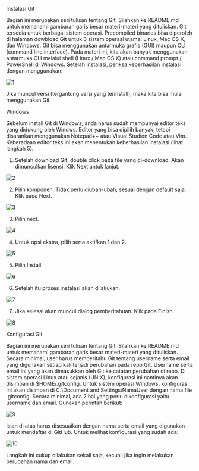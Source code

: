 Instalasi Git 

Bagian ini merupakan seri tulisan tentang Git. Silahkan ke README.md untuk memahami gambaran garis besar materi-materi yang dituliskan.
Git tersedia untuk berbagai sistem operasi. Precompiled binaries bisa diperoleh di halaman dowbload Git untuk 3 sistem operasi utama: Linux, Mac OS X, dan Windows. Git bisa menggunakan antarmuka grafis (GUI) maupun CLI (command line interface). Pada materi ini, kita akan banyak menggunakan antarmuka CLI melalui shell (Linux / Mac OS X) atau command prompt / PowerShell di Windows. Setelah instalasi, periksa keberhasilan instalasi dengan menggunakan:

![1](https://user-images.githubusercontent.com/99378514/155460971-777fb229-b7f3-4750-8d8b-5c6076f2814b.jpg)

Jika muncul versi (tergantung versi yang terinstall), maka kita bisa mulai menggunakan Git.


Windows

Sebelum install Git di Windows, anda harus sudah mempunyai editor teks yang didukung oleh Windws. Editor yang bisa dipilih banyak, tetapi disarankan menggunakan Notepad++ atau Visual Studion Code atau Vim. Keberadaan editor teks ini akan menentukan keberhasilan instalasi (lihat langkah 5).
 
1. Setelah download Git, double click pada file yang di-download. Akan dimunculkan lisensi. Klik Next untuk lanjut.

![2](https://user-images.githubusercontent.com/99378514/155463569-058c5932-5481-4f91-bcff-f83b6599d243.jpg)

2. Pilih komponen. Tidak perlu diubah-ubah, sesuai dengan default saja. Klik pada Next.

![3](https://user-images.githubusercontent.com/99378514/155463784-1d805a2e-ccb4-4414-881e-d6451763ca90.jpg)

3. Pilih next.

![4](https://user-images.githubusercontent.com/99378514/155463884-eb013980-f266-470b-956e-63da1e2af012.jpg)


4. Untuk opsi ekstra, pilih serta aktifkan 1 dan 2.

![5](https://user-images.githubusercontent.com/99378514/155464016-00e01061-e14a-486d-b39f-ff681d6432eb.jpg)


5. Pilih Install

![6](https://user-images.githubusercontent.com/99378514/155464156-b9b43b17-c645-41f8-8ede-19d94b554b5a.jpg)


6. Setelah itu proses instalasi akan dilakukan.

![7](https://user-images.githubusercontent.com/99378514/155464241-9636a0c4-9990-4e56-80cd-6e66c225ce59.jpg)


7. Jika selesai akan muncul dialog pemberitahuan. Klik pada Finish.

![8](https://user-images.githubusercontent.com/99378514/155464327-2dc7e8c7-3480-4303-8050-a2dd9fea773d.jpg)


Konfigurasi Git

Bagian ini merupakan seri tulisan tentang Git. Silahkan ke README.md untuk memahami gambaran garis besar materi-materi yang dituliskan.
Secara minimal, user harus memberitahu Git tentang username serta email yang digunakan setiap kali terjadi perubahan pada repo Git. Username serta email ini yang akan dimasukkan oleh Git ke catatan perubahan di repo. Di sistem operasi Linux atau sejanis (UNIX), konfigurasi ini nantinya akan disimpan di $HOME/.gitconfig. Untuk sistem operasi Windows, konfigurasi ini akan disimpan di C:\Document and Settings\NamaUser dengan nama file .gitconfig. Secara minimal, ada 2 hal yang perlu dikonfigurasi yaitu username dan email. Gunakan perintah berikut:

![9](https://user-images.githubusercontent.com/99378514/155464565-68c7e87d-18f9-4952-b74e-3956b41f3102.jpg)

Isian di atas harus disesuaikan dengan nama serta email yang digunakan untuk mendaftar di GitHub. Untuk melihat konfigurasi yang sudah ada:

![10](https://user-images.githubusercontent.com/99378514/155464619-32dbe558-c092-4684-8b47-c06fe45cdd2b.jpg)

Langkah ini cukup dilakukan sekali saja, kecuali jika ingin melakukan perubahan nama dan email.
